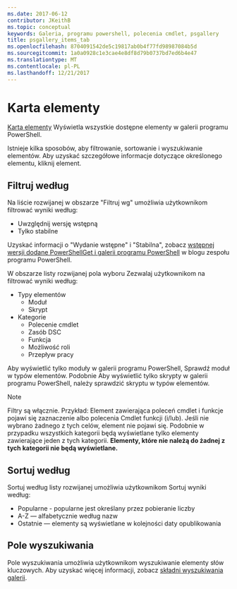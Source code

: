 ```yaml
---
ms.date: 2017-06-12
contributor: JKeithB
ms.topic: conceptual
keywords: Galeria, programu powershell, polecenia cmdlet, psgallery
title: psgallery_items_tab
ms.openlocfilehash: 8704091542de5c19817ab0b4f77fd98987084b5d
ms.sourcegitcommit: 1a0a0928c1e3cae4e8df8d79b0737bd7ed6b4e47
ms.translationtype: MT
ms.contentlocale: pl-PL
ms.lasthandoff: 12/21/2017
---
```

# <a name="items-tab"></a>Karta elementy

[Karta elementy](https://www.powershellgallery.com/items) Wyświetla wszystkie dostępne elementy w galerii programu PowerShell.

Istnieje kilka sposobów, aby filtrowanie, sortowanie i wyszukiwanie elementów.
Aby uzyskać szczegółowe informacje dotyczące określonego elementu, kliknij element.

## <a name="filter-by"></a>Filtruj według

Na liście rozwijanej w obszarze "Filtruj wg" umożliwia użytkownikom filtrować wyniki według:
* Uwzględnij wersję wstępną
* Tylko stabilne

Uzyskać informacji o "Wydanie wstępne" i "Stabilna", zobacz [wstępnej wersji dodane PowerShellGet i galerii programu PowerShell](https://blogs.msdn.microsoft.com/powershell/2017/12/05/prerelease-versioning-added-to-powershellget-and-powershell-gallery/) w blogu zespołu programu PowerShell.

W obszarze listy rozwijanej pola wyboru Zezwalaj użytkownikom na filtrować wyniki według:
* Typy elementów
  - Moduł
  - Skrypt
* Kategorie
  - Polecenie cmdlet
  - Zasób DSC
  - Funkcja
  - Możliwość roli
  - Przepływ pracy

Aby wyświetlić tylko moduły w galerii programu PowerShell, Sprawdź moduł w typów elementów.
Podobnie Aby wyświetlić tylko skrypty w galerii programu PowerShell, należy sprawdzić skryptu w typów elementów.

> [!NOTE]
> Filtry są włącznie.
> Przykład: Element zawierająca poleceń cmdlet i funkcje pojawi się zaznaczenie albo polecenia Cmdlet funkcji (i/lub).
> Jeśli nie wybrano żadnego z tych celów, element nie pojawi się.
> Podobnie w przypadku wszystkich kategorii będą wyświetlane tylko elementy zawierające jeden z tych kategorii.
> **Elementy, które nie należą do żadnej z tych kategorii nie będą wyświetlane.**

## <a name="sort-by"></a>Sortuj według

Sortuj według listy rozwijanej umożliwia użytkownikom Sortuj wyniki według:
* Popularne - popularne jest określany przez pobieranie liczby
* A-Z — alfabetycznie według nazw
* Ostatnie — elementy są wyświetlane w kolejności daty opublikowania

## <a name="search-box"></a>Pole wyszukiwania

Pole wyszukiwania umożliwia użytkownikom wyszukiwanie elementy słów kluczowych.
Aby uzyskać więcej informacji, zobacz [składni wyszukiwania galerii](psgallery_search_syntax.md).
